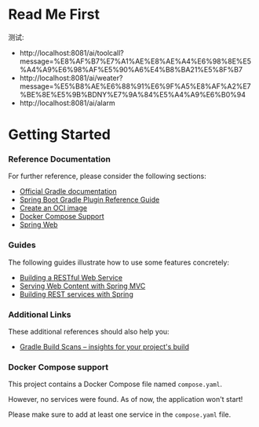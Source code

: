 # Read Me First
测试:

* http://localhost:8081/ai/toolcall?message=%E8%AF%B7%E7%A1%AE%E8%AE%A4%E6%98%8E%E5%A4%A9%E6%98%AF%E5%90%A6%E4%B8%BA21%E5%8F%B7
* http://localhost:8081/ai/weater?message=%E5%B8%AE%E6%88%91%E6%9F%A5%E8%AF%A2%E7%BE%8E%E5%9B%BDNY%E7%9A%84%E5%A4%A9%E6%B0%94
* http://localhost:8081/ai/alarm

# Getting Started

### Reference Documentation
For further reference, please consider the following sections:

* [Official Gradle documentation](https://docs.gradle.org)
* [Spring Boot Gradle Plugin Reference Guide](https://docs.spring.io/spring-boot/3.5.0-SNAPSHOT/gradle-plugin)
* [Create an OCI image](https://docs.spring.io/spring-boot/3.5.0-SNAPSHOT/gradle-plugin/packaging-oci-image.html)
* [Docker Compose Support](https://docs.spring.io/spring-boot/3.5.0-SNAPSHOT/reference/features/dev-services.html#features.dev-services.docker-compose)
* [Spring Web](https://docs.spring.io/spring-boot/3.5.0-SNAPSHOT/reference/web/servlet.html)

### Guides
The following guides illustrate how to use some features concretely:

* [Building a RESTful Web Service](https://spring.io/guides/gs/rest-service/)
* [Serving Web Content with Spring MVC](https://spring.io/guides/gs/serving-web-content/)
* [Building REST services with Spring](https://spring.io/guides/tutorials/rest/)

### Additional Links
These additional references should also help you:

* [Gradle Build Scans – insights for your project's build](https://scans.gradle.com#gradle)

### Docker Compose support
This project contains a Docker Compose file named `compose.yaml`.

However, no services were found. As of now, the application won't start!

Please make sure to add at least one service in the `compose.yaml` file.

